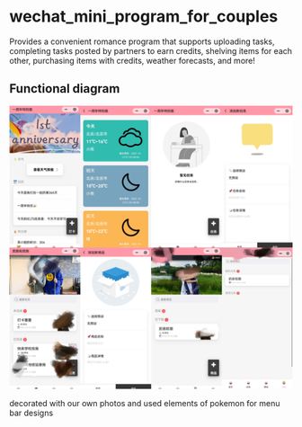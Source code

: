# wechat_mini_program_for_couples
Provides a convenient romance program that supports uploading tasks, completing tasks posted by partners to earn credits, shelving items for each other, purchasing items with credits, weather forecasts, and more!

## Functional diagram
![](pic1.jpg)

decorated with our own photos and used elements of pokemon for menu bar designs
